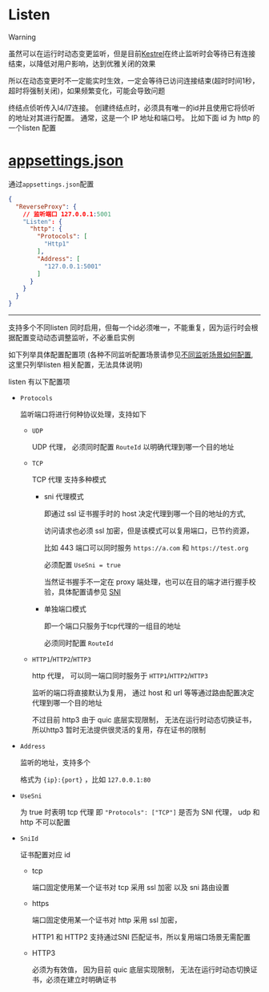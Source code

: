 # Listen

> [!WARNING]
> 虽然可以在运行时动态变更监听，但是目前[Kestrel](https://github.com/dotnet/aspnetcore/tree/main/src/Servers/Kestrel)在终止监听时会等待已有连接结束，以降低对用户影响，达到优雅关闭的效果
>
> 所以在动态变更时不一定能实时生效，一定会等待已访问连接结束(超时时间1秒，超时将强制关闭)，如果频繁变化，可能会导致问题

终结点侦听传入l4/l7连接。 创建终结点时，必须具有唯一的id并且使用它将侦听的地址对其进行配置。 通常，这是一个 IP 地址和端口号。 比如下面 id 为 http 的 一个listen 配置 

# [appsettings.json](#tab/json)

通过`appsettings.json`配置

``` json
{
  "ReverseProxy": {
    // 监听端口 127.0.0.1:5001
    "Listen": {
      "http": {
        "Protocols": [
          "Http1"
        ],
        "Address": [
          "127.0.0.1:5001"
        ]
      }
    }
  }
}
```

---

支持多个不同listen 同时启用，但每一个id必须唯一，不能重复，因为运行时会根据配置变动动态调整监听，不必重启实例

如下列举具体配置配置项 (各种不同监听配置场景请参见[不同监听场景如何配置](/VKProxy.Doc/docs/howtolisten), 这里只列举listen 相关配置，无法具体说明)

listen 有以下配置项

- `Protocols`

    监听端口将进行何种协议处理，支持如下

    - `UDP`

        UDP 代理， 必须同时配置 `RouteId` 以明确代理到哪一个目的地址

    - `TCP`

        TCP 代理 支持多种模式
        - sni 代理模式 
        
            即通过 ssl 证书握手时的 host 决定代理到哪一个目的地址的方式,
            
            访问请求也必须 ssl 加密，但是该模式可以复用端口，已节约资源，
            
            比如 443 端口可以同时服务 `https://a.com` 和 `https://test.org`

            必须配置 `UseSni = true` 

            当然证书握手不一定在 proxy 端处理，也可以在目的端才进行握手校验，具体配置请参见 [SNI](/VKProxy.Doc/docs/sni)

        - 单独端口模式

            即一个端口只服务于tcp代理的一组目的地址

            必须同时配置 `RouteId`

    - `HTTP1`/`HTTP2`/`HTTP3`

        http 代理， 可以同一端口同时服务于 `HTTP1`/`HTTP2`/`HTTP3`
        
        监听的端口将直接默认为复用， 通过 host 和 url 等等通过路由配置决定代理到哪一个目的地址

        不过目前 http3 由于 quic 底层实现限制， 无法在运行时动态切换证书，所以http3 暂时无法提供很灵活的复用，存在证书的限制

- `Address`

    监听的地址，支持多个

    格式为 `{ip}:{port}` ，比如 `127.0.0.1:80`

- `UseSni`

    为 true 时表明 tcp 代理 即 `"Protocols": ["TCP"]` 是否为 SNI 代理， udp 和 http 不可以配置

- `SniId`

    证书配置对应 id

    - tcp

        端口固定使用某一个证书对 tcp 采用 ssl 加密 以及 sni 路由设置

    - https

        端口固定使用某一个证书对 http 采用 ssl 加密， 
        
        HTTP1 和 HTTP2 支持通过SNI 匹配证书，所以复用端口场景无需配置

    - HTTP3

        必须为有效值， 因为目前 quic 底层实现限制， 无法在运行时动态切换证书，必须在建立时明确证书